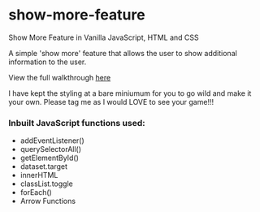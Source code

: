 # show-more-feature
Show More Feature in Vanilla JavaScript, HTML and CSS

A simple 'show more' feature that allows the user to show additional information to the user.

View the full walkthrough [here](https://www.youtube.com/channel/UC5DNytAJ6_FISueUfzZCVsw) 

I have kept the styling at a bare miniumum for you to go wild and make it your own. Please tag me as I would LOVE to see your game!!!

### Inbuilt JavaScript functions used:
* addEventListener()
* querySelectorAll()
* getElementById()
* dataset.target
* innerHTML
* classList.toggle
* forEach()
* Arrow Functions
